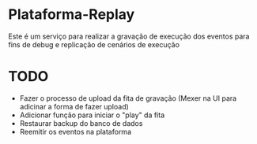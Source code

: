# Plataforma-Replay
Este é um serviço para realizar a gravação de execução dos eventos para fins de debug e replicação de cenários de execução

# TODO

* Fazer o processo de upload da fita de gravação (Mexer na UI para adicinar a forma de fazer upload)
* Adicionar função para iniciar o "play" da fita
* Restaurar backup do banco de dados
* Reemitir os eventos na plataforma